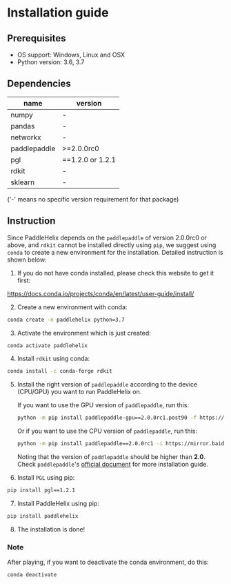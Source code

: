# Installation guide

## Prerequisites

* OS support: Windows, Linux and OSX
* Python version: 3.6, 3.7

## Dependencies

| name         | version |
| ------------ | ---- |
| numpy        | - |
| pandas       | - |
| networkx     | - |
| paddlepaddle | \>=2.0.0rc0 |
| pgl          | ==1.2.0 or 1.2.1|
| rdkit        | - |
|sklearn|-|

('-' means no specific version requirement for that package)

## Instruction
Since PaddleHelix depends on the `paddlepaddle` of version 2.0.0rc0 or above, and `rdkit` cannot be installed directly using `pip`, we suggest using `conda` to create a new environment for the installation. Detailed instruction is shown below:

1. If you do not have conda installed, please check this website to get it first:

  https://docs.conda.io/projects/conda/en/latest/user-guide/install/

2. Create a new environment with conda:

```bash
conda create -n paddlehelix python=3.7  
```

3. Activate the environment which is just created:

```bash
conda activate paddlehelix
```

4. Install `rdkit` using conda:

```bash
conda install -c conda-forge rdkit
```
5. Install the right version of `paddlepaddle` according to the device (CPU/GPU) you want to run PaddleHelix on.

    If you want to use the GPU version of `paddlepaddle`, run this:

    ```bash
    python -m pip install paddlepaddle-gpu==2.0.0rc1.post90 -f https://paddlepaddle.org.cn/whl/stable.html
    ```

    Or if you want to use the CPU version of `paddlepaddle`, run this:

    ```bash
    python -m pip install paddlepaddle==2.0.0rc1 -i https://mirror.baidu.com/pypi/simple
    ```

    Noting that the version of `paddlepaddle` should be higher than **2.0**.
    Check `paddlepaddle`'s [official document](https://www.paddlepaddle.org.cn/documentation/docs/en/2.0-rc1/install/index_en.html)
    for more installation guide.

6. Install `PGL` using pip:
   
```bash
pip install pgl==1.2.1
```

7. Install PaddleHelix using pip:

```bash
pip install paddlehelix
```

8. The installation is done!

### Note
After playing, if you want to deactivate the conda environment, do this:

```bash
conda deactivate
```
